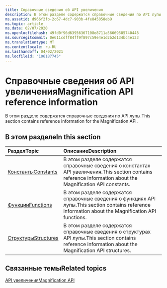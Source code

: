 ```yaml
---
title: Справочные сведения об API увеличения
description: В этом разделе содержатся справочные сведения по API лупы.
ms.assetid: d966f2fb-2c67-4dc7-903b-4fe845058eb9
ms.topic: article
ms.date: 02/07/2020
ms.openlocfilehash: 49fd0f96d63956367108e8711a56669585740448
ms.sourcegitcommit: 0e611cdff84ff9f897c59e4e1d2b2d134bc4e133
ms.translationtype: MT
ms.contentlocale: ru-RU
ms.lasthandoff: 04/02/2021
ms.locfileid: "106187745"
---
```

# <a name="magnification-api-reference-information"></a><span data-ttu-id="11d98-103">Справочные сведения об API увеличения</span><span class="sxs-lookup"><span data-stu-id="11d98-103">Magnification API reference information</span></span>

<span data-ttu-id="11d98-104">В этом разделе содержатся справочные сведения по API лупы.</span><span class="sxs-lookup"><span data-stu-id="11d98-104">This section contains reference information for the Magnification API.</span></span>

## <a name="in-this-section"></a><span data-ttu-id="11d98-105">В этом разделе</span><span class="sxs-lookup"><span data-stu-id="11d98-105">In this section</span></span>

| <span data-ttu-id="11d98-106">Раздел</span><span class="sxs-lookup"><span data-stu-id="11d98-106">Topic</span></span> | <span data-ttu-id="11d98-107">Описание</span><span class="sxs-lookup"><span data-stu-id="11d98-107">Description</span></span> |
|:---|:---|
| [<span data-ttu-id="11d98-108">Константы</span><span class="sxs-lookup"><span data-stu-id="11d98-108">Constants</span></span>](entry-magapi-constants.md)<br/>   | <span data-ttu-id="11d98-109">В этом разделе содержатся справочные сведения о константах API увеличения.</span><span class="sxs-lookup"><span data-stu-id="11d98-109">This section contains reference information about the Magnification API constants.</span></span><br/>  |
| [<span data-ttu-id="11d98-110">Функции</span><span class="sxs-lookup"><span data-stu-id="11d98-110">Functions</span></span>](entry-magapi-functions.md)<br/>   | <span data-ttu-id="11d98-111">В этом разделе содержатся справочные сведения о функциях API лупы.</span><span class="sxs-lookup"><span data-stu-id="11d98-111">This section contains reference information about the Magnification API functions.</span></span><br/>  |
| [<span data-ttu-id="11d98-112">Структуры</span><span class="sxs-lookup"><span data-stu-id="11d98-112">Structures</span></span>](entry-magapi-structures.md)<br/> | <span data-ttu-id="11d98-113">В этом разделе содержатся справочные сведения о структурах API лупы.</span><span class="sxs-lookup"><span data-stu-id="11d98-113">This section contains reference information about the Magnification API structures.</span></span><br/> |

## <a name="related-topics"></a><span data-ttu-id="11d98-114">Связанные темы</span><span class="sxs-lookup"><span data-stu-id="11d98-114">Related topics</span></span>
 
[<span data-ttu-id="11d98-115">API увеличения</span><span class="sxs-lookup"><span data-stu-id="11d98-115">Magnification API</span></span>](entry-magapi-sdk.md)
